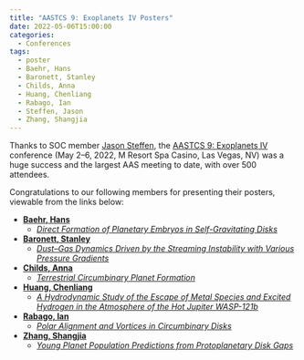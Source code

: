 ```yaml
---
title: "AASTCS 9: Exoplanets IV Posters"
date: 2022-05-06T15:00:00
categories:
  - Conferences
tags:
  - poster
  - Baehr, Hans
  - Baronett, Stanley
  - Childs, Anna
  - Huang, Chenliang
  - Rabago, Ian
  - Steffen, Jason
  - Zhang, Shangjia
---
```


Thanks to SOC member [Jason Steffen](/team/steffen-jason/), the [AASTCS 9: Exoplanets IV](https://aas.org/meetings/aastcs9/exoplanets) conference (May 2–6, 2022, M Resort Spa Casino, Las Vegas, NV) was a huge success and the largest AAS meeting to date, with over 500 attendees.

Congratulations to our following members for presenting their posters, viewable from the links below:
- [**Baehr, Hans**](/team/baehr-hans/)
  - [*Direct Formation of Planetary Embryos in Self-Gravitating Disks*](https://doi.org/10.5281/zenodo.6537943)
- [**Baronett, Stanley**](/team/baronett-stanley/)
  - [*Dust–Gas Dynamics Driven by the Streaming Instability with Various Pressure Gradients*](https://doi.org/10.5281/zenodo.6537359)
- [**Childs, Anna**](/team/childs-anna/)
  - [*Terrestrial Circumbinary Planet Formation*](https://doi.org/10.5281/zenodo.6533828)
- [**Huang, Chenliang**](/team/huang-chenliang/)
  - [*A Hydrodynamic Study of the Escape of Metal Species and Excited Hydrogen in the Atmosphere of the Hot Jupiter WASP-121b*](https://doi.org/10.5281/zenodo.6534108)
- [**Rabago, Ian**](/team/rabago-ian/)
  - [*Polar Alignment and Vortices in Circumbinary Disks*](https://doi.org/10.5281/zenodo.6537519)
- [**Zhang, Shangjia**](/team/zhang-shangjia/)
  - [*Young Planet Population Predictions from Protoplanetary Disk Gaps*](https://doi.org/10.5281/zenodo.6533234)
